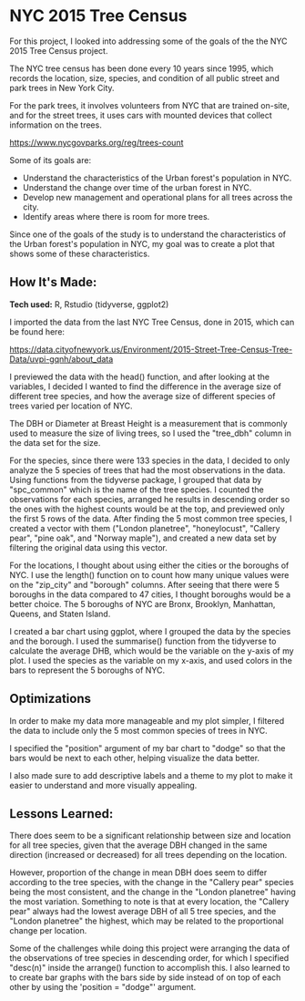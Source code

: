 # NYC 2015 Tree Census
For this project, I looked into addressing some of the goals of the the NYC 2015 Tree Census project.

The NYC tree census has been done every 10 years since 1995, which records 
the location, size, species, and condition of all public street and park trees 
in New York City. 

For the park trees, it involves volunteers from NYC that are trained on-site, 
and for the street trees, it uses cars with mounted devices that collect 
information on the trees.

https://www.nycgovparks.org/reg/trees-count

Some of its goals are:

- Understand the characteristics of the Urban forest's population in NYC.
- Understand the change over time of the urban forest in NYC.
- Develop new management and operational plans for all trees across the city.
- Identify areas where there is room for more trees.

Since one of the goals of the study is to understand the characteristics of the
Urban forest's population in NYC, my goal was to create a plot that shows
some of these characteristics.


## How It's Made:

**Tech used:** R, Rstudio (tidyverse, ggplot2)

I imported the data from the last NYC Tree Census, done in 2015, which can be found here:

https://data.cityofnewyork.us/Environment/2015-Street-Tree-Census-Tree-Data/uvpi-gqnh/about_data

I previewed the data with the head() function, and after looking at the variables, I decided I wanted to find the difference in the average size of different tree species, and how the average size of different species of trees varied per location of NYC.

The DBH or Diameter at Breast Height is a measurement that is commonly used to measure the size of living trees, so I used the "tree_dbh" column in the data set for the size. 

For the species, since there were 133 species in the data, I decided to only analyze the 5 species of trees that had the most observations in the data. Using functions from the tidyverse package, I grouped that data by "spc_common" which is the name of the tree species. I counted the observations for each species, arranged he results in descending order so the ones with the highest counts would be at the top, and previewed only the first 5 rows of the data. After finding the 5 most common tree species, I created a vector with them ("London planetree", "honeylocust", "Callery pear", "pine oak", and "Norway maple"), and created a new data set by filtering the original data using this vector.

For the locations, I thought about using either the cities or the boroughs of NYC. I use the length() function on to count how many unique values were on the "zip_city" and "borough" columns. After seeing that there were 5 boroughs in the data compared to 47 cities, I thought boroughs would be a better choice. The 5 boroughs of NYC are Bronx, Brooklyn, Manhattan, Queens, and Staten Island. 

I created a bar chart using ggplot, where I grouped the data by the species and the borough. I used the summarise() function from the tidyverse to calculate the average DHB, which would be the variable on the y-axis of my plot. I used the species as the variable on my x-axis, and used colors in the bars to represent the 5 boroughs of NYC. 


## Optimizations

In order to make my data more manageable and my plot simpler, I filtered the data to include only the 5 most common species of trees in NYC.

I specified the "position" argument of my bar chart to "dodge" so that the bars would be next to each other, helping visualize the data better.

I also made sure to add descriptive labels and a theme to my plot to make it easier to understand and more visually appealing.



## Lessons Learned:

There does seem to be a significant relationship between size and location for all tree species, given that the average DBH changed in the same direction (increased or decreased) for all trees depending on the location.

However, proportion of the change in mean DBH does seem to differ according to the tree species, with the change in the "Callery pear" species being the most consistent, and the change in the "London planetree" having the most variation. Something to note is that at every location, the "Callery pear" always had the lowest average DBH of all 5 tree species, and the "London planetree" the highest, which may be related to the proportional change per location.

Some of the challenges while doing this project were arranging the data of the observations of tree species in descending order, for which I specified "desc(n)" inside the arrange() function to accomplish this. I also learned to to create bar graphs with the bars side by side instead of on top of each other by using the 'position = "dodge"' argument.
